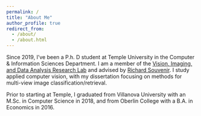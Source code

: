```yaml
---
permalink: /
title: "About Me"
author_profile: true
redirect_from: 
  - /about/
  - /about.html
---
```


Since 2019, I’ve been a P.h. D student at Temple University in the Computer & Information Sciences Department. I am a member of the [Vision, Imaging, and Data Analysis Research Lab](https://github.com/vidarlab) and advised by [Richard Souvenir](https://cis.temple.edu/~souvenir/). I study applied computer vision, with my dissertation focusing on methods for multi-view image classification/retrieval. 

Prior to starting at Temple, I graduated from Villanova University with an M.Sc. in Computer Science in 2018, and from Oberlin College with a B.A. in Economics in 2016.